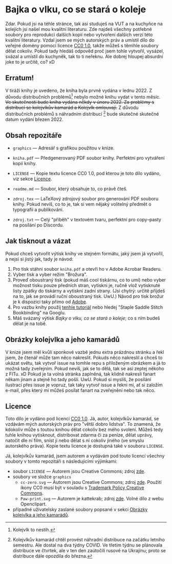 # Bajka o vlku, co se stará o koleje

Zdar. Pokud jsi na téhle stránce, tak asi studuješ na VUT a na kuchyňce na kolejích jsi našel mou kvalitní literaturu. Zde najdeš všechny potřebné soubory pro reprodukci dalších kopií nebo vytvoření dalších verzí této kvalitní literatury. Vzdal jsem se mých autorských práv a umístil dílo do veřejné domény pomocí licence [CC0 1.0](https://creativecommons.org/publicdomain/zero/1.0/deed.cs), takže můžeš s těmihle soubory dělat cokoliv. Pokud tady hledáš odpověd proč jsem tohle vytvořil, vysázel, svázal a umístil do kuchyněk, tak to ti neřeknu. Ale dobrej hloupej absurdní joke to je určitě, co? xD

## Erratum!

V tiráži knihy je uvedeno, že kniha byla prvně vydána v lednu 2022. Z důvodu distribučních problémů[^1] nebylo možné knihu vydat v tento měsíc. ~~Ve skutečnosti bude kniha vydána někdy v únoru 2022. Za problémy s distribucí se kolejvlkův kamarád a Kolejvlk omlouvají.~~ Z důvodu distribučních problémů s náhradním distribucí [^2] bude skutečné skutečné datum vydání březen 2022.

## Obsah repozitáře

- `graphics` — Adresář s grafikou použitou v knize.

- `kniha.pdf` — Předgenerovaný PDF soubor knihy. Perfektní pro vytváření kopií knihy.

- `LICENSE` — Kopie textu licence CC0 1.0, pod kterou je toto dílo vydáno, viz sekce [Licence](#Licence).

- `readme.md` — Soubor, který obsahuje to, co právě čteš.

- `zdroj.tex` — LaTeXový zdrojový soubor pro generování PDF souboru knihy. Pokud nevíš, co to je, tak si vem nějaký volitelný předmět o typografii a publikování.

- `zdroj.txt` — Celý "příběh" v textovém tvaru, perfektní pro copy–pasty na posílání po Discordu.

## Jak tisknout a vázat

Pokud chceš vytvořit výtisk knihy ve stejném formátu, jaký jsem já vytvořil, a nejsi si jistý jak, tady je návod:

1. Pro tisk stáhni soubor `kniha.pdf` a otevři ho v Adobe Acrobar Readeru.
2. Vyber tisk a vyber režim "Brožura".
3. Proveď oboustraný tisk (pokud máš cool tiskárnu, co to umí) nebo vyber možnost tisku pouze předních stran, vytiskni je, ručně vlož vytisknuté listy zpátky do tiskárny a vytiskni zadní strany. (Jsi chytrý: určitě příjdeš na to, jak se provádí ruční oboustraný tisk. UwU.)
Návod pro tisk brožur je k dispozici taky přímo od [Adobe](https://helpx.adobe.com/acrobat/kb/print-booklets-acrobat-reader.html).
4. Pro vazbu knihy použij [tenhle tutoriál](https://www.youtube.com/watch?v=BysUiyjB0jY) nebo hledej "Staple Saddle Stitch Bookbinding" na Googlu.
5. Máš svázaný výtisk *Bajky o vlku, co se stará o koleje*; co s ním budeš dělat je na tobě.

## Obrázky kolejvlka a jeho kamarádů

V knize jsem měl kvůli sponkové vazbě jednu extra prázdnou stránku a řekl jsem, že čtenář může tam něco nakreslit. Pokuds něco nakreslil a chceš to ukázat světu, tak vytvoř issue na tomhle repu s přiloženým obrázkem a já to možná tady zveřejním. Pokud nevíš, jak se to dělá, tak se asi zeptej někoho z FITu. xD Pokud je ta volná stránka zaplněná, tak klidně nakresli fanart někam jinam a stejně ho tady pošli. UwU.
Pokud si myslíš, že posílání ilustrací přes issue je vopruz, tak taky vytvoř issue a řekni mi, ať si založím e-mail, přes který mi můžeš posílat fanart na zveřejnění nebo tak něco.

## Licence

Toto dílo je vydáno pod licencí [CC0 1.0](https://creativecommons.org/publicdomain/zero/1.0/deed.cs). Já, autor, kolejvlkův kamarád, se vzdávám mých autorských práv pro "větší dobro lidstva". To znamená, že kdokoliv může s toutou knihou dělat cokoliv bez mého svolení. Můžeš tedy tuhle knihou vytisknout, distribovat zdarma či za peníze, dělat uprávy, natočit dle ní film, sníst ji nebo dělat s ní cokoliv jiného (ve smyslu autorského práva). Kopie textu licence je dostupná také v souboru `LICENSE`.

Já, kolejvlkův kamarád, jsem autorem a vydávám pod touto licencí všechny soubory v tomto repozitáři s následujícími výjimkami:

- soubor `LICENSE` — Autorem jsou Creative Commons; zdroj [zde](https://creativecommons.org/publicdomain/zero/1.0/legalcode).
- soubory ve složce `graphics`
    - `cc-zero.svg` — Autorem jsou Creative Commons; zdroj [zde](https://creativecommons.org/about/downloads/). Použití ikony CC0 musí být v souladu s [Trademark Policy Creative Commons](https://creativecommons.org/policies#trademark).
    - `Paw-print.svg` — Autorem je kattekrab; zdroj [zde](https://openclipart.org/detail/142447/paw-print-by-kattekrab). Volné dílo z webu Openclipart. 
- případné uživatelsky zaslané soubory popsané v sekci [Obrázky kolejvlka a jeho kamarádů](#Obrázky-kolejvlka-a-jeho-kamarádů).

[^1]: Kolejvlk to nestih.

[^2]: Kolejvlkův kamarád chtěl provést náhradní distribuce na začátku letního semestru. Ale dostal na dva týdny COVID. Ve třetím týdnu se plánovala distribuce ve čtvrtek, ale v ten den zaútočili rusové na Ukrajinu; proto se distribuce dále opozdila do března.
